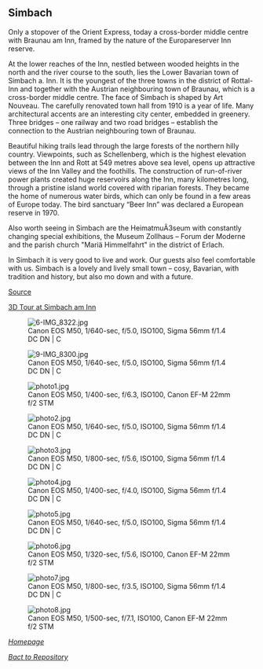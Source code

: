 ## Simbach

Only a stopover of the Orient Express, today a cross-border middle centre with Braunau am Inn, framed by the nature of the Europareserver Inn reserve.

At the lower reaches of the Inn, nestled between wooded heights in the north and the river course to the south, lies the Lower Bavarian town of Simbach a. Inn. It is the youngest of the three towns in the district of Rottal-Inn and together with the Austrian neighbouring town of Braunau, which is a cross-border middle centre.
The face of Simbach is shaped by Art Nouveau. The carefully renovated town hall from 1910 is a year of life. Many architectural accents are an interesting city center, embedded in greenery. Three bridges – one railway and two road bridges – establish the connection to the Austrian neighbouring town of Braunau.

Beautiful hiking trails lead through the large forests of the northern hilly country. Viewpoints, such as Schellenberg, which is the highest elevation between the Inn and Rott at 549 metres above sea level, opens up attractive views of the Inn Valley and the foothills. The construction of run-of-river power plants created huge reservoirs along the Inn, many kilometres long, through a pristine island world covered with riparian forests. They became the home of numerous water birds, which can only be found in a few areas of Europe today. The bird sanctuary “Beer Inn” was declared a European reserve in 1970.

Also worth seeing in Simbach are the HeimatmuÃ3seum with constantly changing special exhibitions, the Museum Zollhaus – Forum der Moderne and the parish church "Mariä Himmelfahrt" in the district of Erlach.

In Simbach it is very good to live and work. Our guests also feel comfortable with us. Simbach is a lovely and lively small town – cosy, Bavarian, with tradition and history, but also mo down and with a future.

[Source](https://www.entdeckerviertel.at/oesterreich-stadt-ort/detail/490000053/simbach-am-inn.html)

[3D Tour at Simbach am Inn](https://tour.3d-innviertel.at/de/tour/simbach)

<link rel='stylesheet' href='/Shutter101/css/photo-tile.css'>
<div class='gallery'>
	<figure>
		<img src='/Shutter101/photos/Simbach/img/6-IMG_8322.jpg' alt='6-IMG_8322.jpg'>
		<figcaption>Canon EOS M50, 1/640-sec, f/5.0, ISO100, Sigma 56mm f/1.4 DC DN | C</figcaption>
	</figure>
	<figure>
		<img src='/Shutter101/photos/Simbach/img/9-IMG_8300.jpg' alt='9-IMG_8300.jpg'>
		<figcaption>Canon EOS M50, 1/640-sec, f/5.0, ISO100, Sigma 56mm f/1.4 DC DN | C</figcaption>
	</figure>
	<figure>
		<img src='/Shutter101/photos/Simbach/img/photo1.jpg' alt='photo1.jpg'>
		<figcaption>Canon EOS M50, 1/400-sec, f/6.3, ISO100, Canon EF-M 22mm f/2 STM</figcaption>
	</figure>
	<figure>
		<img src='/Shutter101/photos/Simbach/img/photo2.jpg' alt='photo2.jpg'>
		<figcaption>Canon EOS M50, 1/640-sec, f/5.0, ISO100, Sigma 56mm f/1.4 DC DN | C</figcaption>
	</figure>
	<figure>
		<img src='/Shutter101/photos/Simbach/img/photo3.jpg' alt='photo3.jpg'>
		<figcaption>Canon EOS M50, 1/800-sec, f/5.6, ISO100, Sigma 56mm f/1.4 DC DN | C</figcaption>
	</figure>
	<figure>
		<img src='/Shutter101/photos/Simbach/img/photo4.jpg' alt='photo4.jpg'>
		<figcaption>Canon EOS M50, 1/400-sec, f/4.0, ISO100, Sigma 56mm f/1.4 DC DN | C</figcaption>
	</figure>
	<figure>
		<img src='/Shutter101/photos/Simbach/img/photo5.jpg' alt='photo5.jpg'>
		<figcaption>Canon EOS M50, 1/640-sec, f/5.0, ISO100, Sigma 56mm f/1.4 DC DN | C</figcaption>
	</figure>
	<figure>
		<img src='/Shutter101/photos/Simbach/img/photo6.jpg' alt='photo6.jpg'>
		<figcaption>Canon EOS M50, 1/320-sec, f/5.6, ISO100, Canon EF-M 22mm f/2 STM</figcaption>
	</figure>
	<figure>
		<img src='/Shutter101/photos/Simbach/img/photo7.jpg' alt='photo7.jpg'>
		<figcaption>Canon EOS M50, 1/800-sec, f/3.5, ISO100, Sigma 56mm f/1.4 DC DN | C</figcaption>
	</figure>
	<figure>
		<img src='/Shutter101/photos/Simbach/img/photo8.jpg' alt='photo8.jpg'>
		<figcaption>Canon EOS M50, 1/500-sec, f/7.1, ISO100, Canon EF-M 22mm f/2 STM</figcaption>
	</figure>

</div>

*[Homepage](README.md)*

*[Bact to Repository](https://github.com/23W-GBAC/Shutter101/tree/main)*
